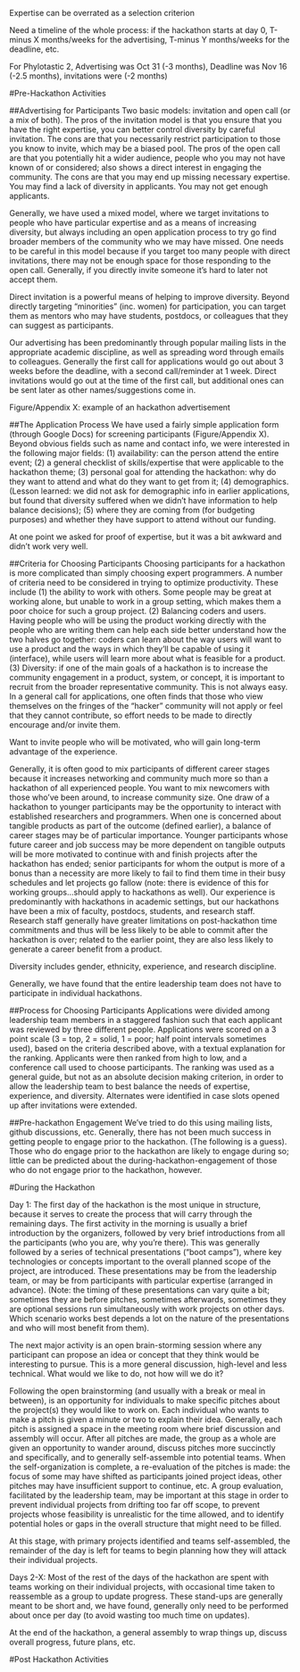 Expertise can be overrated as a selection criterion


Need a timeline of the whole process: if the hackathon starts at day 0, T-minus X months/weeks for the advertising, T-minus Y months/weeks for the deadline, etc.

For Phylotastic 2, Advertising was Oct 31 (-3 months), Deadline was Nov 16 (-2.5 months), invitations were (-2 months)


#Pre-Hackathon Activities


##Advertising for Participants
Two basic models: invitation and open call (or a mix of both). The pros of the invitation model is that you ensure that you have the right expertise, you can better control diversity by careful invitation. The cons are that you necessarily restrict participation to those you know to invite, which may be a biased pool. The pros of the open call are that you potentially hit a wider audience, people who you may not have known of or considered; also shows a direct interest in engaging the community. The cons are that you may end up missing necessary expertise. You may find a lack of diversity in applicants. You may not get enough applicants.

Generally, we have used a mixed model, where we target invitations to people who have particular expertise and as a means of increasing diversity, but always including an open application process to try go find broader members of the community who we may have missed. One needs to be careful in this model because if you target too many people with direct invitations, there may not be enough space for those responding to the open call. Generally, if you directly invite someone it’s hard to later not accept them.

Direct invitation is a powerful means of helping to improve diversity. Beyond directly targeting “minorities” (inc. women) for participation, you can target them as mentors who may have students, postdocs, or colleagues that they can suggest as participants. 

Our advertising has been predominantly through popular mailing lists in the appropriate academic discipline, as well as spreading word through emails to colleagues. Generally the first call for applications would go out about 3 weeks before the deadline, with a second call/reminder at 1 week. Direct invitations would go out at the time of the first call, but additional ones can be sent later as other names/suggestions come in.

Figure/Appendix X: example of an hackathon advertisement


##The Application Process
We have used a fairly simple application form (through Google Docs) for screening participants (Figure/Appendix X). Beyond obvious fields such as name and contact info, we were interested in the following major fields: (1) availability: can the person attend the entire event; (2) a general checklist of skills/expertise that were applicable to the hackathon theme; (3) personal goal for attending the hackathon: why do they want to attend and what do they want to get from it; (4) demographics. (Lesson learned: we did not ask for demographic info in earlier applications, but found that diversity suffered when we didn’t have information to help balance decisions); (5) where they are coming from (for budgeting purposes) and whether they have support to attend without our funding.

At one point we asked for proof of expertise, but it was a bit awkward and didn’t work very well. 


##Criteria for Choosing Participants
Choosing participants for a hackathon is more complicated than simply choosing expert programmers. A number of criteria need to be considered in trying to optimize productivity. These include (1) the ability to work with others. Some people may be great at working alone, but unable to work in a group setting, which makes them a poor choice for such a group project. (2) Balancing coders and users. Having people who will be using the product working directly with the people who are writing them can help each side better understand how the two halves go together: coders can learn about the way users will want to use a product and the ways in which they’ll be capable of using it (interface), while users will learn more about what is feasible for a product. (3) Diversity: if one of the main goals of a hackathon is to increase the community engagement in a product, system, or concept, it is important to recruit from the broader representative community. This is not always easy. In a general call for applications, one often finds that those who view themselves on the fringes of the “hacker” community will not apply or feel that they cannot contribute, so effort needs to be made to directly encourage and/or invite them. 

Want to invite people who will be motivated, who will gain long-term advantage of the experience. 

Generally, it is often good to mix participants of different career stages because it increases networking and community much more so than a hackathon of all experienced people. You want to mix newcomers with those who’ve been around, to increase community size. One draw of a hackathon to younger participants may be the opportunity to interact with established researchers and programmers. When one is concerned about tangible products as part of the outcome (defined earlier), a balance of career stages may be of particular importance. Younger participants whose future career and job success may be more dependent on tangible outputs will be more motivated to continue with and finish projects after the hackathon has ended; senior participants for whom the output is more of a bonus than a necessity are more likely to fail to find them time in their busy schedules and let projects go fallow (note: there is evidence of this for working groups...should apply to hackathons as well). Our experience is predominantly with hackathons in academic settings, but our hackathons have been a mix of faculty, postdocs, students, and research staff. Research staff generally have greater limitations on post-hackathon time commitments and thus will be less likely to be able to commit after the hackathon is over; related to the earlier point, they are also less likely to generate a career benefit from a product.

Diversity includes gender, ethnicity, experience, and research discipline.

Generally, we have found that the entire leadership team does not have to participate in individual hackathons. 

##Process for Choosing Participants
Applications were divided among leadership team members in a staggered fashion such that each applicant was reviewed by three different people. Applications were scored on a 3 point scale (3 = top, 2 = solid, 1 = poor; half point intervals sometimes used), based on the criteria described above, with a textual explanation for the ranking. Applicants were then ranked from high to low, and a conference call used to choose participants. The ranking was used as a general guide, but not as an absolute decision making criterion, in order to allow the leadership team to best balance the needs of expertise, experience, and diversity. Alternates were identified in case slots opened up after invitations were extended. 


##Pre-hackathon Engagement
We’ve tried to do this using mailing lists, github discussions, etc. Generally, there has not been much success in getting people to engage prior to the hackathon. (The following is a guess). Those who do engage prior to the hackathon are likely to engage during so; little can be predicted about the during-hackathon-engagement of those who do not engage prior to the hackathon, however.


#During the Hackathon

Day 1: The first day of the hackathon is the most unique in structure, because it serves to create the process that will carry through the remaining days. The first activity in the morning is usually a brief introduction by the organizers, followed by very brief introductions from all the participants (who you are, why you’re there). This was generally followed by a series of technical presentations (“boot camps”), where key technologies or concepts important to the overall planned scope of the project, are introduced. These presentations may be from the leadership team, or may be from participants with particular expertise (arranged in advance). (Note: the timing of these presentations can vary quite a bit; sometimes they are before pitches, sometimes afterwards, sometimes they are optional sessions run simultaneously with work projects on other days. Which scenario works best depends a lot on the nature of the presentations and who will most benefit from them).

The next major activity is an open brain-storming session where any participant can propose an idea or concept that they think would be interesting to pursue. This is a more general discussion, high-level and less technical. What would we like to do, not how will we do it? 

Following the open brainstorming (and usually with a break or meal in between), is an opportunity for individuals to make specific pitches about the project(s) they would like to work on. Each individual who wants to make a pitch is given a minute or two to explain their idea. Generally, each pitch is assigned a space in the meeting room where brief discussion and assembly will occur. After all pitches are made, the group as a whole are given an opportunity to wander around, discuss pitches more succinctly and specifically, and to generally self-assemble into potential teams. When the self-organization is complete, a re-evaluation of the pitches is made: the focus of some may have shifted as participants joined project ideas, other pitches may have insufficient support to continue, etc. A group evaluation, facilitated by the leadership team, may be important at this stage in order to prevent individual projects from drifting too far off scope, to prevent projects whose feasibility is unrealistic for the time allowed, and to identify potential holes or gaps in the overall structure that might need to be filled. 

At this stage, with primary projects identified and teams self-assembled, the remainder of the day is left for teams to begin planning how they will attack their individual projects.

Days 2-X: Most of the rest of the days of the hackathon are spent with teams working on their individual projects, with occasional time taken to reassemble as a group to update progress. These stand-ups are generally meant to be short and, we have found, generally only need to be performed about once per day (to avoid wasting too much time on updates).

At the end of the hackathon, a general assembly to wrap things up, discuss overall progress, future plans, etc.





#Post Hackathon Activities
